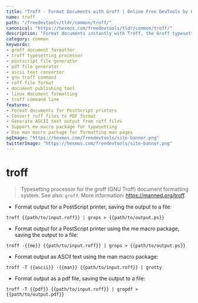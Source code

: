 ```yaml
---
title: "Troff - Format Documents with Groff | Online Free DevTools by Hexmos"
name: troff
path: "/freedevtools/tldr/common/troff/"
canonical: "https://hexmos.com/freedevtools/tldr/common/troff/"
description: "Format documents instantly with Troff, the Groff typesetting processor. Convert text files into PostScript, PDF, or ASCII formats. Free online tool, no registration required."
category: common
keywords:
- groff document formatter
- troff typesetting processor
- postscript file generator
- pdf file generator
- ascii text converter
- gnu troff command
- roff file format
- document publishing tool
- linux document formatting
- troff command line
features:
- Format documents for PostScript printers
- Convert roff files to PDF format
- Generate ASCII text output from roff files
- Support me macro package for typesetting
- Use man macro package for formatting man pages
ogImage: "https://hexmos.com/freedevtools/site-banner.png"
twitterImage: "https://hexmos.com/freedevtools/site-banner.png"
---
```


# troff

> Typesetting processor for the groff (GNU Troff) document formatting system.
> See also: `groff`.
> More information: <https://manned.org/troff>.

- Format output for a PostScript printer, saving the output to a file:

`troff {{path/to/input.roff}} | grops > {{path/to/output.ps}}`

- Format output for a PostScript printer using the me macro package, saving the output to a file:

`troff -{{me}} {{path/to/input.roff}} | grops > {{path/to/output.ps}}`

- Format output as ASCII text using the man macro package:

`troff -T {{ascii}} -{{man}} {{path/to/input.roff}} | grotty`

- Format output as a pdf file, saving the output to a file:

`troff -T {{pdf}} {{path/to/input.roff}} | gropdf > {{path/to/output.pdf}}`
